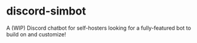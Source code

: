 # discord-simbot
A (WIP) Discord chatbot for self-hosters looking for a fully-featured bot to build on and customize!
